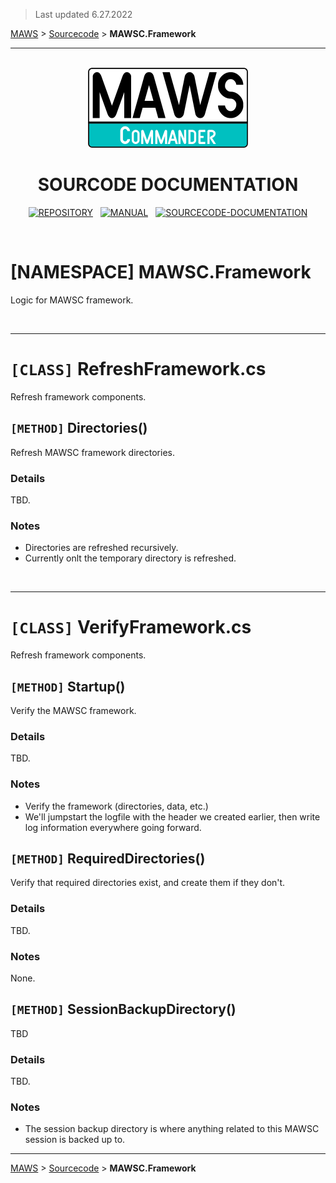 ﻿> Last updated 6.27.2022

[MAWS](https://github.com/spectrum-health-systems/MAWSC) &gt; [Sourcecode](../Sourcecode/MAWSC-Sourcecode.md) &gt;  **MAWSC.Framework**

***

<br>

<div align="center">

  <img src="../../.github//Logos/maws-logo-commander-512x256.png" alt="MAWS logo" width="256">
  <h1> 
    SOURCODE DOCUMENTATION
  </h1>

  [![REPOSITORY](https://img.shields.io/badge/REPOSITORY-550055?style=for-the-badge)](https://github.com/spectrum-health-systems/MAWSC)&nbsp;&nbsp;&nbsp;[![MANUAL](https://img.shields.io/badge/MANUAL-550055?style=for-the-badge)](../Manual/MAWSC-Manual.md)&nbsp;&nbsp;&nbsp;[![SOURCECODE-DOCUMENTATION](https://img.shields.io/badge/SOURCECODE%20DOCUMENTATION-8e008e?style=for-the-badge)](MAWSC-Sourcecode.md)

</div>

<br>

# **[NAMESPACE]** MAWSC.Framework
Logic for MAWSC framework.

<br>

***

# `[CLASS]` RefreshFramework.cs
Refresh framework components.

## `[METHOD]` Directories()
Refresh MAWSC framework directories.

### Details
TBD.

### Notes
* Directories are refreshed recursively.
* Currently onlt the temporary directory is refreshed.

<br>

***

# `[CLASS]` VerifyFramework.cs
Refresh framework components.

## `[METHOD]` Startup()
Verify the MAWSC framework.

### Details
TBD.

### Notes
* Verify the framework (directories, data, etc.)
* We'll jumpstart the logfile with the header we created earlier, then write log information everywhere going forward.

## `[METHOD]` RequiredDirectories()
Verify that required directories exist, and create them if they don't.

### Details
TBD.

### Notes
None.

## `[METHOD]` SessionBackupDirectory()
TBD

### Details
TBD.

### Notes
* The session backup directory is where anything related to this MAWSC session is backed up to.


***

[MAWS](https://github.com/spectrum-health-systems/MAWSC) &gt; [Sourcecode](../Sourcecode/MAWSC-Sourcecode.md) &gt;  **MAWSC.Framework**